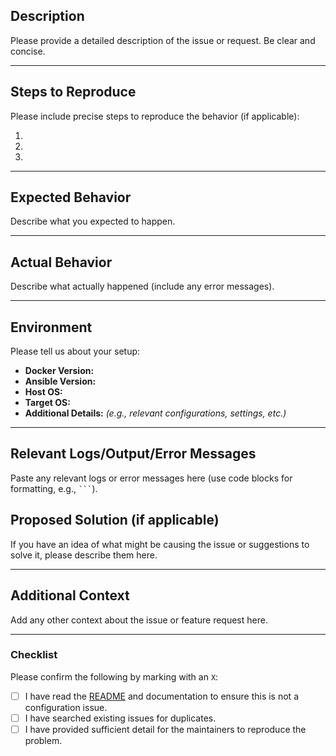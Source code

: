 <!-- 
Thank you for taking the time to report an issue or make a request for this project!
Please fill in as much detail as possible to help us address your issue effectively.
-->

## Description

Please provide a detailed description of the issue or request. Be clear and concise.

---

## Steps to Reproduce

Please include precise steps to reproduce the behavior (if applicable):

1. 
2. 
3. 

---

## Expected Behavior

Describe what you expected to happen.

---

## Actual Behavior

Describe what actually happened (include any error messages).

---

## Environment

Please tell us about your setup:

- **Docker Version:**  
- **Ansible Version:**  
- **Host OS:**  
- **Target OS:**  
- **Additional Details:** *(e.g., relevant configurations, settings, etc.)*

---

## Relevant Logs/Output/Error Messages

Paste any relevant logs or error messages here (use code blocks for formatting, e.g., ` ``` `).

## Proposed Solution (if applicable)

If you have an idea of what might be causing the issue or suggestions to solve it, please describe them here.

---

## Additional Context

Add any other context about the issue or feature request here.

---

### Checklist

Please confirm the following by marking with an `X`:

- [ ] I have read the [README](https://github.com/willhallonline/docker-ansible/blob/master/README.md) and documentation to ensure this is not a configuration issue.
- [ ] I have searched existing issues for duplicates.
- [ ] I have provided sufficient detail for the maintainers to reproduce the problem.
